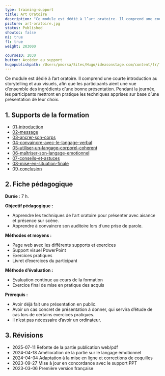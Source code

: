```yaml
---
type: training-support
title: Art Oratoire
description: "Ce module est dédié à l’art oratoire. Il comprend une courte introduction au storytelling et aux visuels, afin que les participants aient une vue d’ensemble des ingrédients d’une bonne présentation."
picture: art-oratoire.jpg
status: Published
showtoc: false
ni: true
fl: true
weight: 203000

courseID: 2030
button: Accéder au support
hugopublishpath: /Users/pmorsa/Sites/Hugo/ideasonstage.com/content/fr/formations-prise-de-parole-en-public/supports/art-oratoirev2/_index.md
---
```


Ce module est dédié à l’art oratoire. Il comprend une courte introduction au storytelling et aux visuels, afin que les participants aient une vue d’ensemble des ingrédients d’une bonne présentation. Pendant la journée, les participants mettront en pratique les techniques apprises sur base d’une présentation de leur choix.


## 1. Supports de la formation

- [01-introduction](01-introduction)
- [02-message](02-message)
- [03-ancrer-son-corps](03-ancrer-son-corps)
- [04-convaincre-avec-le-langage-verbal](04-convaincre-avec-le-langage-verbal)
- [05-utiliser-un-langage-corporel-coherent](05-utiliser-un-langage-corporel-coherent)
- [06-maîtriser-son-langage-emotionnel](06-maîtriser-son-langage-emotionnel)
- [07-conseils-et-astuces](07-conseils-et-astuces)
- [08-mise-en-situation-finale](08-mise-en-situation-finale)
- [09-conclusion](09-conclusion)


## 2. Fiche pédagogique

**Durée** : 7 h.

**Objectif pédagogique :**

- Apprendre les techniques de l’art oratoire pour présenter avec aisance et présence sur scène.
- Apprendre à convaincre son auditoire lors d’une prise de parole.

**Méthodes et moyens :**

- Page web avec les différents supports et exercices
- Support visuel PowerPoint
- Exercices pratiques
- Livret d’exercices du participant

**Méthode d’évaluation :**

- Évaluation continue au cours de la formation
- Exercice final de mise en pratique des acquis

**Prérequis :**

- Avoir déjà fait une présentation en public.
- Avoir un cas concret de présentation à donner, qui servira d’étude de cas lors de certains exercices pratiques.
- Il n’est pas nécessaire d’avoir un ordinateur.


## 3. Révisions

- 2025-07-11 Refonte de la partie publication web/pdf
- 2024-04-18 Amélioration de la partie sur le langage émotionnel
- 2024-04-04 Adaptation à la mise en ligne et corrections de coquilles
- 2023-09-27 Mise à jour en concordance avec le support PPT
- 2023-03-06 Première version française
